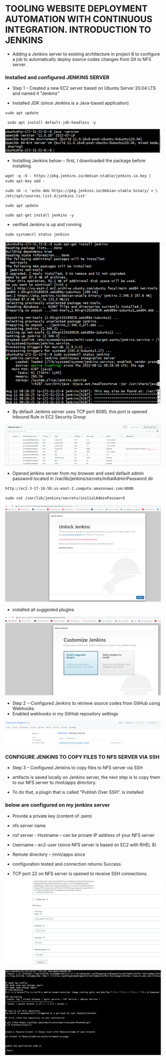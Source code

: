 # TOOLING WEBSITE DEPLOYMENT AUTOMATION WITH CONTINUOUS INTEGRATION. INTRODUCTION TO JENKINS

* Adding a Jenkins server to existing architecture in project 8 to configure a job to automatically deploy source codes changes from Git to NFS server.

### Installed and configured JENKINS SERVER
* Step 1 – Created a new EC2 server based on Ubuntu Server 20.04 LTS and named it "Jenkins"

* Installed JDK (since Jenkins is a Java-based application)

` sudo apt update `

` sudo apt install default-jdk-headless -y`

![image for jave installation and version](./images/Project-9-image-1a-java-verion-installed.PNG)

* Installing  Jenkins below-- first, I downloaded the package before installing.

` wget -q -O - https://pkg.jenkins.io/debian-stable/jenkins.io.key | sudo apt-key add - `

` sudo sh -c 'echo deb https://pkg.jenkins.io/debian-stable binary/ > \
    /etc/apt/sources.list.d/jenkins.list' `

` sudo apt update `

` sudo apt-get install jenkins -y `

* verified Jenkins is up and running

` sudo systemctl status jenkins `

![image for jenkins installation and status](./images/Project-9-image-2a-jenkins-installed-status.PNG)

* By default Jenkins server uses TCP port 8080, this port is opened Inbound Rule in EC2 Security Group

![image of port 8080 on jenkins instance](./images/Project-9-image-2c-jenkins-port-8080-opened.PNG)

* Opened jenkins server from my browser and used default admin password located in /var/lib/jenkins/secrets/initialAdminPassword dir

` http://ec2-3-17-16-50.us-east-2.compute.amazonaws.com:8080 `

` sudo cat /var/lib/jenkins/secrets/initialAdminPassword ` 

![image of jenkins is ready](./images/Project-9-image-2d-jenkins-url-page.PNG)

* installed all suggested plugins 

![image of jenkins suggested plugins](./images/Project-9-image-2f-jenkins-suggested-plugins-installation.PNG)


* Step 2 --Configured Jenkins to retrieve source codes from GitHub using Webhooks
* Enabled webhooks in my GitHub repository settings

![image of webhooks](./images/Project-9-image-3-web-hook-post-push.PNG)

### CONFIGURE JENKINS TO COPY FILES TO NFS SERVER VIA SSH

* Step 3 – Configured Jenkins to copy files to NFS server via SSH
* artifacts is saved locally on Jenkins server, 
  the next step is to copy them to our NFS server to /mnt/apps directory.

* To do that, a plugin that is called "Publish Over SSH". is installed
  
### below are  configured on my jenkins server
* Provide a private key (content of .pem)
* nfs server name
* nsf server - Hostname – can be private IP address of your NFS server
* Username – ec2-user (since NFS server is based on EC2 with RHEL 8)
* Remote directory – /mnt/apps since 
*  configuration tested and  connection returns Success. 

* TCP port 22 on NFS server is  opened to receive SSH connections.

![image for configured jenkins for ssh push](./images/Project-9-image-4b-configured-for-ssh-push.PNG)

![final image after correcting permission issues](./images/Project-9-image-4a-final-push-over-ssh.PNG)



